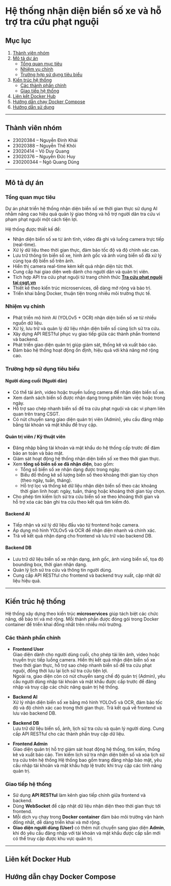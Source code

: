 # Hệ thống nhận diện biển số xe và hỗ trợ tra cứu phạt nguội

## Mục lục

1. [Thành viên nhóm](#thành-viên-nhóm)  
2. [Mô tả dự án](#mô-tả-dự-án)  
   - [Tổng quan mục tiêu](#tổng-quan-mục-tiêu)  
   - [Nhiệm vụ chính](#nhiệm-vụ-chính)  
   - [Trường hợp sử dụng tiêu biểu](#trường-hợp-sử-dụng-tiêu-biểu)  
3. [Kiến trúc hệ thống](#kiến-trúc-hệ-thống)  
   - [Các thành phần chính](#các-thành-phần-chính)  
   - [Giao tiếp hệ thống](#giao-tiếp-hệ-thống)  
4. [Liên kết Docker Hub](#liên-kết-docker-hub)  
5. [Hướng dẫn chạy Docker Compose](#hướng-dẫn-chạy-docker-compose)  
6. [Hướng dẫn sử dụng](#hướng-dẫn-sử-dụng)  

---

## Thành viên nhóm

- 23020384 – Nguyễn Đình Khải  
- 23020388 – Nguyễn Thế Khôi  
- 23020414 – Võ Duy Quang  
- 23020376 – Nguyễn Đức Huy  
- 230200344 – Ngô Quang Dũng  

---

## Mô tả dự án

### Tổng quan mục tiêu

Dự án phát triển hệ thống nhận diện biển số xe thời gian thực sử dụng AI nhằm nâng cao hiệu quả quản lý giao thông và hỗ trợ người dân tra cứu vi phạm phạt nguội một cách tiện lợi.

Hệ thống được thiết kế để:

- Nhận diện biển số xe từ ảnh tĩnh, video đã ghi và luồng camera trực tiếp (real-time).  
- Xử lý dữ liệu theo thời gian thực, đảm bảo tốc độ và độ chính xác cao.  
- Lưu trữ thông tin biển số xe, hình ảnh gốc và ảnh vùng biển số đã xử lý cùng tọa độ biển số trên ảnh.  
- Hiển thị camera real-time kèm kết quả nhận diện tức thời.  
- Cung cấp hai giao diện web dành cho người dân và quản trị viên.  
- Tích hợp API tra cứu phạt nguội từ trang chính thức **[Tra cứu phạt nguội tại csgt.vn](https://www.csgt.vn)**
- Thiết kế theo kiến trúc microservices, dễ dàng mở rộng và bảo trì.  
- Triển khai bằng Docker, thuận tiện trong nhiều môi trường thực tế.  

### Nhiệm vụ chính

- Phát triển mô hình AI (YOLOv5 + OCR) nhận diện biển số xe từ nhiều nguồn dữ liệu.  
- Xử lý, lưu trữ và quản lý dữ liệu nhận diện biển số cùng lịch sử tra cứu.  
- Xây dựng API RESTful phục vụ giao tiếp giữa các thành phần frontend và backend.  
- Phát triển giao diện quản trị giúp giám sát, thống kê và xuất báo cáo.  
- Đảm bảo hệ thống hoạt động ổn định, hiệu quả với khả năng mở rộng cao.  

### Trường hợp sử dụng tiêu biểu

#### Người dùng cuối (Người dân)

- Có thể tải ảnh, video hoặc truyền luồng camera để nhận diện biển số xe.  
- Xem danh sách biển số được nhận dạng trong phiên làm việc hoặc trong ngày.  
- Hỗ trợ sao chép nhanh biển số để tra cứu phạt nguội và các vi phạm liên quan trên trang CSGT.  
- Có nút chuyển sang giao diện quản trị viên (Admin), yêu cầu đăng nhập bằng tài khoản và mật khẩu để truy cập.  

#### Quản trị viên / Kỹ thuật viên

- Đăng nhập bằng tài khoản và mật khẩu do hệ thống cấp trước để đảm bảo an toàn và bảo mật.  
- Giám sát hoạt động hệ thống nhận diện biển số xe theo thời gian thực.  
- Xem **tổng số biển số xe đã nhận diện**, bao gồm:  
  - Tổng số biển số xe nhận dạng được trong ngày.  
  - Biểu đồ thống kê số lượng biển số theo khoảng thời gian tùy chọn (theo ngày, tuần, tháng).
  - Hỗ trợ lọc và thống kê dữ liệu nhận diện biển số theo các khoảng thời gian linh hoạt: ngày, tuần, tháng hoặc khoảng thời gian tùy chọn.  
- Cho phép tìm kiếm lịch sử tra cứu biển số xe theo khoảng thời gian và hỗ trợ xóa các bản ghi tra cứu theo kết quả tìm kiếm đó.  

#### Backend AI

- Tiếp nhận và xử lý dữ liệu đầu vào từ frontend hoặc camera.  
- Áp dụng mô hình YOLOv5 và OCR để nhận diện nhanh và chính xác.  
- Trả về kết quả nhận dạng cho frontend và lưu trữ vào backend DB.  

#### Backend DB

- Lưu trữ dữ liệu biển số xe nhận dạng, ảnh gốc, ảnh vùng biển số, tọa độ bounding box, thời gian nhận dạng.  
- Quản lý lịch sử tra cứu và thông tin người dùng.  
- Cung cấp API RESTful cho frontend và backend truy xuất, cập nhật dữ liệu hiệu quả.  

---

## Kiến trúc hệ thống

Hệ thống xây dựng theo kiến trúc **microservices** giúp tách biệt các chức năng, dễ bảo trì và mở rộng. Mỗi thành phần được đóng gói trong Docker container để triển khai đồng nhất trên nhiều môi trường.

### Các thành phần chính

- **Frontend User**  
  Giao diện dành cho người dùng cuối, cho phép tải lên ảnh, video hoặc truyền trực tiếp luồng camera. Hiển thị kết quả nhận diện biển số xe theo thời gian thực, hỗ trợ sao chép nhanh biển số để tra cứu phạt nguội, đồng thời lưu lại lịch sử tra cứu tiện lợi.  
  Ngoài ra, giao diện còn có nút chuyển sang chế độ quản trị (Admin), yêu cầu người dùng nhập tài khoản và mật khẩu được cấp trước để đăng nhập và truy cập các chức năng quản trị hệ thống.


- **Backend AI**  
  Xử lý nhận diện biển số xe bằng mô hình YOLOv5 và OCR, đảm bảo tốc độ và độ chính xác cao trong thời gian thực. Trả kết quả về frontend và lưu vào backend DB.

- **Backend DB**  
  Lưu trữ dữ liệu biển số, ảnh, lịch sử tra cứu và quản lý người dùng. Cung cấp API RESTful cho các thành phần truy cập dữ liệu.

- **Frontend Admin**  
  Giao diện quản trị hỗ trợ giám sát hoạt động hệ thống, tìm kiếm, thống kê và xuất báo cáo. Tìm kiếm lịch sử tra nhận diện biển số và xóa lịch sử tra cứu trên hệ thống
  Hệ thống bao gồm trang đăng nhập bảo mật, yêu cầu nhập tài khoản và mật khẩu hợp lệ trước khi truy cập các tính năng quản trị.

### Giao tiếp hệ thống

- Sử dụng **API RESTful** làm kênh giao tiếp chính giữa frontend và backend.  
- Dùng **WebSocket** để cập nhật dữ liệu nhận diện theo thời gian thực tới frontend.  
- Mỗi dịch vụ chạy trong **Docker container** đảm bảo môi trường vận hành đồng nhất, dễ dàng triển khai và mở rộng.  
- **Giao diện người dùng (User)** có thêm nút chuyển sang giao diện **Admin**, khi đó yêu cầu đăng nhập với tài khoản và mật khẩu được cấp sẵn mới có thể truy cập được khu vực quản trị. 

---

## Liên kết Docker Hub



## Hướng dẫn chạy Docker Compose

